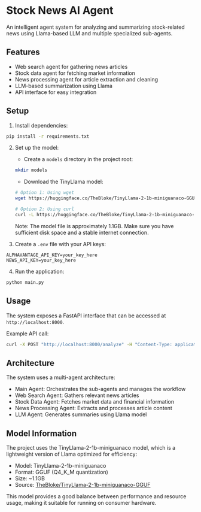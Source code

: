 # Stock News AI Agent

An intelligent agent system for analyzing and summarizing stock-related news using Llama-based LLM and multiple specialized sub-agents.

## Features

- Web search agent for gathering news articles
- Stock data agent for fetching market information
- News processing agent for article extraction and cleaning
- LLM-based summarization using Llama
- API interface for easy integration

## Setup

1. Install dependencies:
```bash
pip install -r requirements.txt
```

2. Set up the model:
   - Create a `models` directory in the project root:
   ```bash
   mkdir models
   ```
   - Download the TinyLlama model:
   ```bash
   # Option 1: Using wget
   wget https://huggingface.co/TheBloke/TinyLlama-2-1b-miniguanaco-GGUF/resolve/main/tinyllama-2-1b-miniguanaco.Q4_K_M.gguf -P models/

   # Option 2: Using curl
   curl -L https://huggingface.co/TheBloke/TinyLlama-2-1b-miniguanaco-GGUF/resolve/main/tinyllama-2-1b-miniguanaco.Q4_K_M.gguf --output models/tinyllama-2-1b-miniguanaco.Q4_K_M.gguf
   ```
   
   Note: The model file is approximately 1.1GB. Make sure you have sufficient disk space and a stable internet connection.

3. Create a `.env` file with your API keys:
```
ALPHAVANTAGE_API_KEY=your_key_here
NEWS_API_KEY=your_key_here
```

4. Run the application:
```bash
python main.py
```

## Usage

The system exposes a FastAPI interface that can be accessed at `http://localhost:8000`.

Example API call:
```bash
curl -X POST "http://localhost:8000/analyze" -H "Content-Type: application/json" -d '{"symbol": "AAPL", "days": 1}'
```

## Architecture

The system uses a multi-agent architecture:
- Main Agent: Orchestrates the sub-agents and manages the workflow
- Web Search Agent: Gathers relevant news articles
- Stock Data Agent: Fetches market data and financial information
- News Processing Agent: Extracts and processes article content
- LLM Agent: Generates summaries using Llama model

## Model Information

The project uses the TinyLlama-2-1b-miniguanaco model, which is a lightweight version of Llama optimized for efficiency:
- Model: TinyLlama-2-1b-miniguanaco
- Format: GGUF (Q4_K_M quantization)
- Size: ~1.1GB
- Source: [TheBloke/TinyLlama-2-1b-miniguanaco-GGUF](https://huggingface.co/TheBloke/TinyLlama-2-1b-miniguanaco-GGUF)

This model provides a good balance between performance and resource usage, making it suitable for running on consumer hardware.
